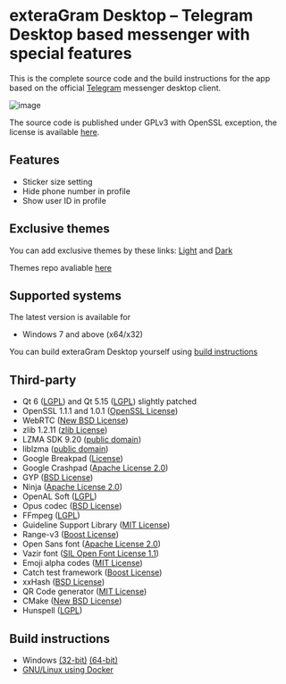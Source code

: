# exteraGram Desktop – Telegram Desktop based messenger with special features

This is the complete source code and the build instructions for the app based on the official [Telegram][telegram] messenger desktop client.

![image](https://github.com/xmdnx/exteraGramDesktop/assets/72883689/082fe7d6-eeba-4198-83ab-843d08ac909c)

The source code is published under GPLv3 with OpenSSL exception, the license is available [here][license].

## Features

* Sticker size setting
* Hide phone number in profile
* Show user ID in profile

## Exclusive themes

You can add exclusive themes by these links: [Light][etg_light_theme] and [Dark][etg_dark_theme]

Themes repo avaliable [here][etg_themes_repo]

## Supported systems

The latest version is available for

* Windows 7 and above (x64/x32)

You can build exteraGram Desktop yourself using [build instructions][build_instructions]

## Third-party

* Qt 6 ([LGPL](http://doc.qt.io/qt-6/lgpl.html)) and Qt 5.15 ([LGPL](http://doc.qt.io/qt-5/lgpl.html)) slightly patched
* OpenSSL 1.1.1 and 1.0.1 ([OpenSSL License](https://www.openssl.org/source/license.html))
* WebRTC ([New BSD License](https://github.com/desktop-app/tg_owt/blob/master/LICENSE))
* zlib 1.2.11 ([zlib License](http://www.zlib.net/zlib_license.html))
* LZMA SDK 9.20 ([public domain](http://www.7-zip.org/sdk.html))
* liblzma ([public domain](http://tukaani.org/xz/))
* Google Breakpad ([License](https://chromium.googlesource.com/breakpad/breakpad/+/master/LICENSE))
* Google Crashpad ([Apache License 2.0](https://chromium.googlesource.com/crashpad/crashpad/+/master/LICENSE))
* GYP ([BSD License](https://github.com/bnoordhuis/gyp/blob/master/LICENSE))
* Ninja ([Apache License 2.0](https://github.com/ninja-build/ninja/blob/master/COPYING))
* OpenAL Soft ([LGPL](https://github.com/kcat/openal-soft/blob/master/COPYING))
* Opus codec ([BSD License](http://www.opus-codec.org/license/))
* FFmpeg ([LGPL](https://www.ffmpeg.org/legal.html))
* Guideline Support Library ([MIT License](https://github.com/Microsoft/GSL/blob/master/LICENSE))
* Range-v3 ([Boost License](https://github.com/ericniebler/range-v3/blob/master/LICENSE.txt))
* Open Sans font ([Apache License 2.0](http://www.apache.org/licenses/LICENSE-2.0.html))
* Vazir font ([SIL Open Font License 1.1](https://github.com/rastikerdar/vazir-font/blob/master/OFL.txt))
* Emoji alpha codes ([MIT License](https://github.com/emojione/emojione/blob/master/extras/alpha-codes/LICENSE.md))
* Catch test framework ([Boost License](https://github.com/philsquared/Catch/blob/master/LICENSE.txt))
* xxHash ([BSD License](https://github.com/Cyan4973/xxHash/blob/dev/LICENSE))
* QR Code generator ([MIT License](https://github.com/nayuki/QR-Code-generator#license))
* CMake ([New BSD License](https://github.com/Kitware/CMake/blob/master/Copyright.txt))
* Hunspell ([LGPL](https://github.com/hunspell/hunspell/blob/master/COPYING.LESSER))

## Build instructions

* Windows [(32-bit)][win32] [(64-bit)][win64]
* [GNU/Linux using Docker][linux]

[//]: # (LINKS)
[telegram]: https://telegram.org
[license]: LICENSE
[etg_light_theme]: http://t.me/addtheme/exteraLightTheme
[etg_dark_theme]: http://t.me/addtheme/exteraDarkTheme
[etg_themes_repo]: https://github.com/xmdnx/exteraThemes/
[win32]: docs/building-win.md
[win64]: docs/building-win-x64.md
[linux]: docs/building-linux.md
[build_instructions]: https://github.com/exteraGramDesktop/exteraGramDesktop#build-instructions
